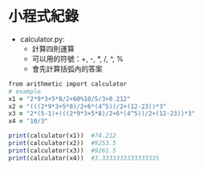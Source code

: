 # 小程式紀錄
- calculator.py:
  - 計算四則運算
  - 可以用的符號：+, -, *, /, ^, %
  - 會先計算括弧內的答案
```ruby
from arithmetic import calculator
# example
x1 = "2*9*3+5*8/2+60%10/5/3+0.212"
x2 = "(((2*9*3+5*8)/2+6*(4^5))/2+(12-23))*3"
x3 = "2*(5-1)+(((2*9*3+5*8)/2+6*(4^5))/2+(12-23))*3"
x4 = "10/3"

print(calculator(x1))  #74.212
print(calculator(x2))  #9253.5
print(calculator(x3))  #9261.5
print(calculator(x4))  #3.3333333333333335
```
